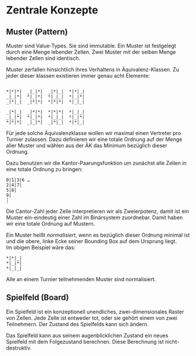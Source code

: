 Zentrale Konzepte
=================


Muster (Pattern)
----------------

Muster sind Value-Types. Sie sind immutable.  Ein Muster ist festgelegt durch
eine Menge lebender Zellen.  Zwei Muster mit der selben Menge lebender Zellen
sind identisch.

Muster zerfallen hinsichtlich ihres Verhaltens in Äquivalenz-Klassen.  Zu jeder
dieser klassen existieren immer genau acht Elemente:


```

*|*|*|  _|_|*|  _|*|_|  *|*|_|
_|_|*|  *|_|*|  *|_|_|  *|_|*|
_|*|_|  _|*|*|  *|*|*|  *|_|_|

_|*|_|  _|*|*|  *|*|*|  *|_|_|
_|_|*|  *|_|*|  *|_|_|  *|_|*|
*|*|*|  _|_|*|  _|*|_|  *|*|_|

```

Für jede solche Äquivalenzklasse wollen wir maximal einen Vertreter pro Turnier
zulassen. Dazu definieren wir eine totale Ordnung auf der Menge aller Muster
und wählen aus der ÄK das Minimum bezüglich dieser Ordnung.

Dazu benutzen wir die Kantor-Paarungsfunktion um zunächst alle Zellen in eine
totale Ordnung zu bringen:

```
0|1|3|6 …
2|4|7|
5|8|
9|
┆

```

Die Cantor-Zahl jeder Zelle interpretieren wir als Zweierpotenz, damit ist ein
Muster ein-eindeutig einer Zahl im Binärsystem zuordnebar. Damit haben wir eine
totale Ordnung auf Mustern.


Ein Muster heißt *normalisiert*, wenn es bezüglich dieser Ordnung minimal ist
und die obere, linke Ecke seiner Bounding Box auf dem Ursprung liegt.  
Im obigen Beispiel wäre das:

```
*|*|_|
*|_|*|
*|_|_|
```

Alle an einem Turnier teilnehmenden Muster sind normalisiert.


Spielfeld (Board)
-----------------

Ein Spielfeld ist ein konzeptionell unendliches, zwei-dimensionales Raster von Zellen.
Jede Zelle ist entweder tot, oder sie gehört einem von zwei Teilnehmern.
Der Zustand des Spielfelds kann sich ändern. 

Das Spielfeld kann aus seinem augenblicklichen Zustand ein neues Spielfeld mit
dem Folgezustand berechnen. Diese Berechnung ist nicht-destruktiv.
